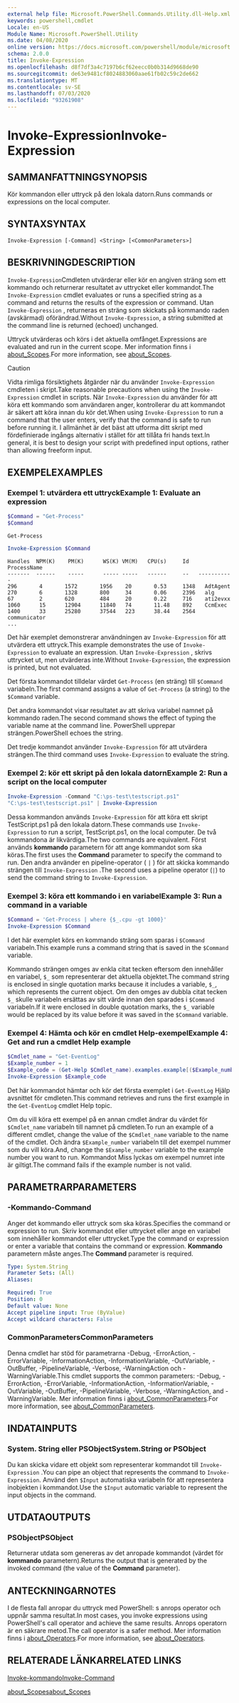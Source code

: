 ```yaml
---
external help file: Microsoft.PowerShell.Commands.Utility.dll-Help.xml
keywords: powershell,cmdlet
Locale: en-US
Module Name: Microsoft.PowerShell.Utility
ms.date: 04/08/2020
online version: https://docs.microsoft.com/powershell/module/microsoft.powershell.utility/invoke-expression?view=powershell-7&WT.mc_id=ps-gethelp
schema: 2.0.0
title: Invoke-Expression
ms.openlocfilehash: d8f7df3a4c7197b6cf62eecc0b0b314d9668de90
ms.sourcegitcommit: de63e9481cf8024883060aae61fb02c59c2de662
ms.translationtype: MT
ms.contentlocale: sv-SE
ms.lasthandoff: 07/03/2020
ms.locfileid: "93261908"
---
```

# <span data-ttu-id="6cad3-103">Invoke-Expression</span><span class="sxs-lookup"><span data-stu-id="6cad3-103">Invoke-Expression</span></span>

## <span data-ttu-id="6cad3-104">SAMMANFATTNING</span><span class="sxs-lookup"><span data-stu-id="6cad3-104">SYNOPSIS</span></span>
<span data-ttu-id="6cad3-105">Kör kommandon eller uttryck på den lokala datorn.</span><span class="sxs-lookup"><span data-stu-id="6cad3-105">Runs commands or expressions on the local computer.</span></span>

## <span data-ttu-id="6cad3-106">SYNTAX</span><span class="sxs-lookup"><span data-stu-id="6cad3-106">SYNTAX</span></span>

```
Invoke-Expression [-Command] <String> [<CommonParameters>]
```

## <span data-ttu-id="6cad3-107">BESKRIVNING</span><span class="sxs-lookup"><span data-stu-id="6cad3-107">DESCRIPTION</span></span>

<span data-ttu-id="6cad3-108">`Invoke-Expression`Cmdleten utvärderar eller kör en angiven sträng som ett kommando och returnerar resultatet av uttrycket eller kommandot.</span><span class="sxs-lookup"><span data-stu-id="6cad3-108">The `Invoke-Expression` cmdlet evaluates or runs a specified string as a command and returns the results of the expression or command.</span></span> <span data-ttu-id="6cad3-109">Utan `Invoke-Expression` , returneras en sträng som skickats på kommando raden (avskärmad) oförändrad.</span><span class="sxs-lookup"><span data-stu-id="6cad3-109">Without `Invoke-Expression`, a string submitted at the command line is returned (echoed) unchanged.</span></span>

<span data-ttu-id="6cad3-110">Uttryck utvärderas och körs i det aktuella omfånget.</span><span class="sxs-lookup"><span data-stu-id="6cad3-110">Expressions are evaluated and run in the current scope.</span></span> <span data-ttu-id="6cad3-111">Mer information finns i [about_Scopes](../Microsoft.PowerShell.Core/About/about_Scopes.md).</span><span class="sxs-lookup"><span data-stu-id="6cad3-111">For more information, see [about_Scopes](../Microsoft.PowerShell.Core/About/about_Scopes.md).</span></span>

> [!CAUTION]
> <span data-ttu-id="6cad3-112">Vidta rimliga försiktighets åtgärder när du använder `Invoke-Expression` cmdleten i skript.</span><span class="sxs-lookup"><span data-stu-id="6cad3-112">Take reasonable precautions when using the `Invoke-Expression` cmdlet in scripts.</span></span> <span data-ttu-id="6cad3-113">När `Invoke-Expression` du använder för att köra ett kommando som användaren anger, kontrollerar du att kommandot är säkert att köra innan du kör det.</span><span class="sxs-lookup"><span data-stu-id="6cad3-113">When using `Invoke-Expression` to run a command that the user enters, verify that the command is safe to run before running it.</span></span> <span data-ttu-id="6cad3-114">I allmänhet är det bäst att utforma ditt skript med fördefinierade ingångs alternativ i stället för att tillåta fri hands text.</span><span class="sxs-lookup"><span data-stu-id="6cad3-114">In general, it is best to design your script with predefined input options, rather than allowing freeform input.</span></span>

## <span data-ttu-id="6cad3-115">EXEMPEL</span><span class="sxs-lookup"><span data-stu-id="6cad3-115">EXAMPLES</span></span>

### <span data-ttu-id="6cad3-116">Exempel 1: utvärdera ett uttryck</span><span class="sxs-lookup"><span data-stu-id="6cad3-116">Example 1: Evaluate an expression</span></span>

```powershell
$Command = "Get-Process"
$Command
```

```Output
Get-Process
```

```powershell
Invoke-Expression $Command
```

```Output
Handles  NPM(K)    PM(K)      WS(K) VM(M)   CPU(s)     Id   ProcessName
-------  ------    -----      ----- -----   ------     --   -----------
296       4       1572       1956    20       0.53     1348   AdtAgent
270       6       1328       800     34       0.06     2396   alg
67        2       620        484     20       0.22     716    ati2evxx
1060      15      12904      11840   74       11.48    892    CcmExec
1400      33      25280      37544   223      38.44    2564   communicator
...
```

<span data-ttu-id="6cad3-117">Det här exemplet demonstrerar användningen av `Invoke-Expression` för att utvärdera ett uttryck.</span><span class="sxs-lookup"><span data-stu-id="6cad3-117">This example demonstrates the use of `Invoke-Expression` to evaluate an expression.</span></span> <span data-ttu-id="6cad3-118">Utan `Invoke-Expression` , skrivs uttrycket ut, men utvärderas inte.</span><span class="sxs-lookup"><span data-stu-id="6cad3-118">Without `Invoke-Expression`, the expression is printed, but not evaluated.</span></span>

<span data-ttu-id="6cad3-119">Det första kommandot tilldelar värdet `Get-Process` (en sträng) till `$Command` variabeln.</span><span class="sxs-lookup"><span data-stu-id="6cad3-119">The first command assigns a value of `Get-Process` (a string) to the `$Command` variable.</span></span>

<span data-ttu-id="6cad3-120">Det andra kommandot visar resultatet av att skriva variabel namnet på kommando raden.</span><span class="sxs-lookup"><span data-stu-id="6cad3-120">The second command shows the effect of typing the variable name at the command line.</span></span> <span data-ttu-id="6cad3-121">PowerShell upprepar strängen.</span><span class="sxs-lookup"><span data-stu-id="6cad3-121">PowerShell echoes the string.</span></span>

<span data-ttu-id="6cad3-122">Det tredje kommandot använder `Invoke-Expression` för att utvärdera strängen.</span><span class="sxs-lookup"><span data-stu-id="6cad3-122">The third command uses `Invoke-Expression` to evaluate the string.</span></span>

### <span data-ttu-id="6cad3-123">Exempel 2: kör ett skript på den lokala datorn</span><span class="sxs-lookup"><span data-stu-id="6cad3-123">Example 2: Run a script on the local computer</span></span>

```powershell
Invoke-Expression -Command "C:\ps-test\testscript.ps1"
"C:\ps-test\testscript.ps1" | Invoke-Expression
```

<span data-ttu-id="6cad3-124">Dessa kommandon används `Invoke-Expression` för att köra ett skript TestScript.ps1 på den lokala datorn.</span><span class="sxs-lookup"><span data-stu-id="6cad3-124">These commands use `Invoke-Expression` to run a script, TestScript.ps1, on the local computer.</span></span> <span data-ttu-id="6cad3-125">De två kommandona är likvärdiga.</span><span class="sxs-lookup"><span data-stu-id="6cad3-125">The two commands are equivalent.</span></span> <span data-ttu-id="6cad3-126">Först används **kommando** parametern för att ange kommandot som ska köras.</span><span class="sxs-lookup"><span data-stu-id="6cad3-126">The first uses the **Command** parameter to specify the command to run.</span></span>
<span data-ttu-id="6cad3-127">Den andra använder en pipeline-operator ( `|` ) för att skicka kommando strängen till `Invoke-Expression` .</span><span class="sxs-lookup"><span data-stu-id="6cad3-127">The second uses a pipeline operator (`|`) to send the command string to `Invoke-Expression`.</span></span>

### <span data-ttu-id="6cad3-128">Exempel 3: köra ett kommando i en variabel</span><span class="sxs-lookup"><span data-stu-id="6cad3-128">Example 3: Run a command in a variable</span></span>

```powershell
$Command = 'Get-Process | where {$_.cpu -gt 1000}'
Invoke-Expression $Command
```

<span data-ttu-id="6cad3-129">I det här exemplet körs en kommando sträng som sparas i `$Command` variabeln.</span><span class="sxs-lookup"><span data-stu-id="6cad3-129">This example runs a command string that is saved in the `$Command` variable.</span></span>

<span data-ttu-id="6cad3-130">Kommando strängen omges av enkla citat tecken eftersom den innehåller en variabel, `$_` som representerar det aktuella objektet.</span><span class="sxs-lookup"><span data-stu-id="6cad3-130">The command string is enclosed in single quotation marks because it includes a variable, `$_`, which represents the current object.</span></span> <span data-ttu-id="6cad3-131">Om den omges av dubbla citat tecken `$_` skulle variabeln ersättas av sitt värde innan den sparades i `$Command` variabeln.</span><span class="sxs-lookup"><span data-stu-id="6cad3-131">If it were enclosed in double quotation marks, the `$_` variable would be replaced by its value before it was saved in the `$Command` variable.</span></span>

### <span data-ttu-id="6cad3-132">Exempel 4: Hämta och kör en cmdlet Help-exempel</span><span class="sxs-lookup"><span data-stu-id="6cad3-132">Example 4: Get and run a cmdlet Help example</span></span>

```powershell
$Cmdlet_name = "Get-EventLog"
$Example_number = 1
$Example_code = (Get-Help $Cmdlet_name).examples.example[($Example_number-1)].code
Invoke-Expression $Example_code
```

<span data-ttu-id="6cad3-133">Det här kommandot hämtar och kör det första exemplet i `Get-EventLog` Hjälp avsnittet för cmdleten.</span><span class="sxs-lookup"><span data-stu-id="6cad3-133">This command retrieves and runs the first example in the `Get-EventLog` cmdlet Help topic.</span></span>

<span data-ttu-id="6cad3-134">Om du vill köra ett exempel på en annan cmdlet ändrar du värdet för `$Cmdlet_name` variabeln till namnet på cmdleten.</span><span class="sxs-lookup"><span data-stu-id="6cad3-134">To run an example of a different cmdlet, change the value of the `$Cmdlet_name` variable to the name of the cmdlet.</span></span> <span data-ttu-id="6cad3-135">Och ändra `$Example_number` variabeln till det exempel nummer som du vill köra.</span><span class="sxs-lookup"><span data-stu-id="6cad3-135">And, change the `$Example_number` variable to the example number you want to run.</span></span> <span data-ttu-id="6cad3-136">Kommandot Miss lyckas om exempel numret inte är giltigt.</span><span class="sxs-lookup"><span data-stu-id="6cad3-136">The command fails if the example number is not valid.</span></span>

## <span data-ttu-id="6cad3-137">PARAMETRAR</span><span class="sxs-lookup"><span data-stu-id="6cad3-137">PARAMETERS</span></span>

### <span data-ttu-id="6cad3-138">-Kommando</span><span class="sxs-lookup"><span data-stu-id="6cad3-138">-Command</span></span>

<span data-ttu-id="6cad3-139">Anger det kommando eller uttryck som ska köras.</span><span class="sxs-lookup"><span data-stu-id="6cad3-139">Specifies the command or expression to run.</span></span> <span data-ttu-id="6cad3-140">Skriv kommandot eller uttrycket eller ange en variabel som innehåller kommandot eller uttrycket.</span><span class="sxs-lookup"><span data-stu-id="6cad3-140">Type the command or expression or enter a variable that contains the command or expression.</span></span> <span data-ttu-id="6cad3-141">**Kommando** parametern måste anges.</span><span class="sxs-lookup"><span data-stu-id="6cad3-141">The **Command** parameter is required.</span></span>

```yaml
Type: System.String
Parameter Sets: (All)
Aliases:

Required: True
Position: 0
Default value: None
Accept pipeline input: True (ByValue)
Accept wildcard characters: False
```

### <span data-ttu-id="6cad3-142">CommonParameters</span><span class="sxs-lookup"><span data-stu-id="6cad3-142">CommonParameters</span></span>

<span data-ttu-id="6cad3-143">Denna cmdlet har stöd för parametrarna -Debug, -ErrorAction, -ErrorVariable, -InformationAction, -InformationVariable, -OutVariable, -OutBuffer, -PipelineVariable, -Verbose, -WarningAction och -WarningVariable.</span><span class="sxs-lookup"><span data-stu-id="6cad3-143">This cmdlet supports the common parameters: -Debug, -ErrorAction, -ErrorVariable, -InformationAction, -InformationVariable, -OutVariable, -OutBuffer, -PipelineVariable, -Verbose, -WarningAction, and -WarningVariable.</span></span> <span data-ttu-id="6cad3-144">Mer information finns i [about_CommonParameters](../Microsoft.PowerShell.Core/About/about_CommonParameters.md).</span><span class="sxs-lookup"><span data-stu-id="6cad3-144">For more information, see [about_CommonParameters](../Microsoft.PowerShell.Core/About/about_CommonParameters.md).</span></span>

## <span data-ttu-id="6cad3-145">INDATA</span><span class="sxs-lookup"><span data-stu-id="6cad3-145">INPUTS</span></span>

### <span data-ttu-id="6cad3-146">System. String eller PSObject</span><span class="sxs-lookup"><span data-stu-id="6cad3-146">System.String or PSObject</span></span>

<span data-ttu-id="6cad3-147">Du kan skicka vidare ett objekt som representerar kommandot till `Invoke-Expression` .</span><span class="sxs-lookup"><span data-stu-id="6cad3-147">You can pipe an object that represents the command to `Invoke-Expression`.</span></span>
<span data-ttu-id="6cad3-148">Använd den `$Input` automatiska variabeln för att representera inobjekten i kommandot.</span><span class="sxs-lookup"><span data-stu-id="6cad3-148">Use the `$Input` automatic variable to represent the input objects in the command.</span></span>

## <span data-ttu-id="6cad3-149">UTDATA</span><span class="sxs-lookup"><span data-stu-id="6cad3-149">OUTPUTS</span></span>

### <span data-ttu-id="6cad3-150">PSObject</span><span class="sxs-lookup"><span data-stu-id="6cad3-150">PSObject</span></span>

<span data-ttu-id="6cad3-151">Returnerar utdata som genereras av det anropade kommandot (värdet för **kommando** parametern).</span><span class="sxs-lookup"><span data-stu-id="6cad3-151">Returns the output that is generated by the invoked command (the value of the **Command** parameter).</span></span>

## <span data-ttu-id="6cad3-152">ANTECKNINGAR</span><span class="sxs-lookup"><span data-stu-id="6cad3-152">NOTES</span></span>

<span data-ttu-id="6cad3-153">I de flesta fall anropar du uttryck med PowerShell: s anrops operator och uppnår samma resultat.</span><span class="sxs-lookup"><span data-stu-id="6cad3-153">In most cases, you invoke expressions using PowerShell's call operator and achieve the same results.</span></span>
<span data-ttu-id="6cad3-154">Anrops operatorn är en säkrare metod.</span><span class="sxs-lookup"><span data-stu-id="6cad3-154">The call operator is a safer method.</span></span> <span data-ttu-id="6cad3-155">Mer information finns i [about_Operators](../microsoft.powershell.core/about/about_operators.md#call-operator-).</span><span class="sxs-lookup"><span data-stu-id="6cad3-155">For more information, see [about_Operators](../microsoft.powershell.core/about/about_operators.md#call-operator-).</span></span>

## <span data-ttu-id="6cad3-156">RELATERADE LÄNKAR</span><span class="sxs-lookup"><span data-stu-id="6cad3-156">RELATED LINKS</span></span>

[<span data-ttu-id="6cad3-157">Invoke-kommando</span><span class="sxs-lookup"><span data-stu-id="6cad3-157">Invoke-Command</span></span>](../Microsoft.PowerShell.Core/Invoke-Command.md)

[<span data-ttu-id="6cad3-158">about_Scopes</span><span class="sxs-lookup"><span data-stu-id="6cad3-158">about_Scopes</span></span>](../Microsoft.PowerShell.Core/About/about_Scopes.md)
